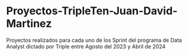 # Proyectos-TripleTen-Juan-David-Martinez
Proyectos realizados para cada uno de los Sprint del programa de Data Analyst dictado por Triple entre Agosto del 2023 y Abril de 2024
